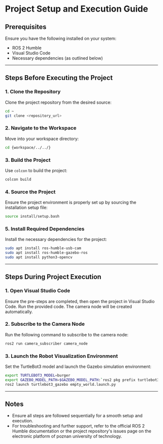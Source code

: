 # Project Setup and Execution Guide

## Prerequisites
Ensure you have the following installed on your system:
- ROS 2 Humble
- Visual Studio Code
- Necessary dependencies (as outlined below)

---

## Steps Before Executing the Project

### 1. Clone the Repository
Clone the project repository from the desired source:
```bash
cd ~
git clone <repository_url>
```

### 2. Navigate to the Workspace
Move into your workspace directory:
```bash
cd {workspace/../../}
```

### 3. Build the Project
Use `colcon` to build the project:
```bash
colcon build
```

### 4. Source the Project
Ensure the project environment is properly set up by sourcing the installation setup file:
```bash
source install/setup.bash
```

### 5. Install Required Dependencies
Install the necessary dependencies for the project:
```bash
sudo apt install ros-humble-usb-cam
sudo apt install ros-humble-gazebo-ros
sudo apt install python3-opencv
```

---

## Steps During Project Execution

### 1. Open Visual Studio Code
Ensure the pre-steps are completed, then open the project in Visual Studio Code. Run the provided code. The camera node will be created automatically.

### 2. Subscribe to the Camera Node
Run the following command to subscribe to the camera node:
```bash
ros2 run camera_subscriber camera_node
```

### 3. Launch the Robot Visualization Environment
Set the TurtleBot3 model and launch the Gazebo simulation environment:
```bash
export TURTLEBOT3_MODEL=burger
export GAZEBO_MODEL_PATH=$GAZEBO_MODEL_PATH:`ros2 pkg prefix turtlebot3_gazebo`/share/turtlebot3_gazebo/models
ros2 launch turtlebot3_gazebo empty_world.launch.py
```

---

## Notes
- Ensure all steps are followed sequentially for a smooth setup and execution.
- For troubleshooting and further support, refer to the official ROS 2 Humble documentation or the project repository's issues page on the electronic platform of poznan university of technology.
